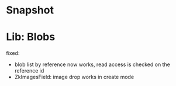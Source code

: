 # Snapshot

# Lib: Blobs

fixed:

- blob list by reference now works, read access is checked on the reference id
- ZkImagesField: image drop works in create mode